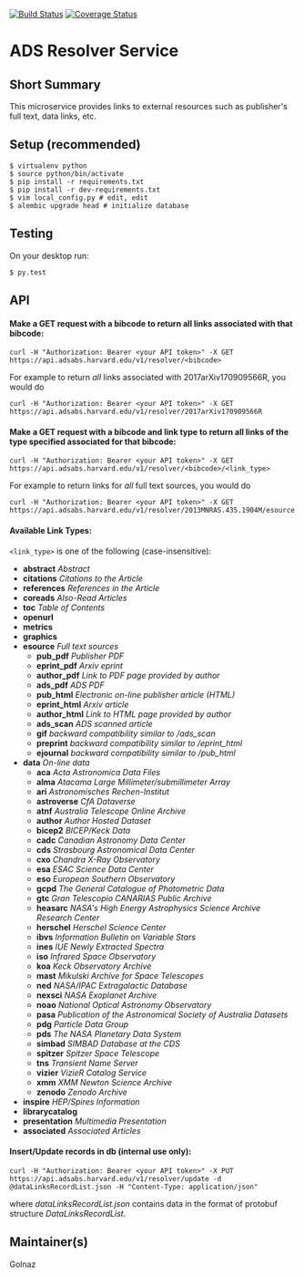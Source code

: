 [![Build Status](https://travis-ci.org/adsabs/resolver_service.svg)](https://travis-ci.org/adsabs/resolver_service)
[![Coverage Status](https://coveralls.io/repos/adsabs/resolver_service/badge.svg)](https://coveralls.io/r/adsabs/resolver_service)


# ADS Resolver Service

## Short Summary

This microservice provides links to external resources such as publisher's full text, data links, etc.



## Setup (recommended)

    $ virtualenv python
    $ source python/bin/activate
    $ pip install -r requirements.txt
    $ pip install -r dev-requirements.txt
    $ vim local_config.py # edit, edit
    $ alembic upgrade head # initialize database


    
## Testing

On your desktop run:

    $ py.test
    
    
    
## API

#### Make a GET request with a bibcode to return all links associated with that bibcode:

    curl -H "Authorization: Bearer <your API token>" -X GET https://api.adsabs.harvard.edu/v1/resolver/<bibcode>

For example to return *all* links associated with 2017arXiv170909566R, you would do   

    curl -H "Authorization: Bearer <your API token>" -X GET https://api.adsabs.harvard.edu/v1/resolver/2017arXiv170909566R


#### Make a GET request with a bibcode and link type to return all links of the type specified associated for that bibcode:

    curl -H "Authorization: Bearer <your API token>" -X GET https://api.adsabs.harvard.edu/v1/resolver/<bibcode>/<link_type>

For example to return links for *all*  full text sources, you would do

    curl -H "Authorization: Bearer <your API token>" -X GET https://api.adsabs.harvard.edu/v1/resolver/2013MNRAS.435.1904M/esource

#### Available Link Types:

`<link_type>` is one of the following (case-insensitive):

* **abstract** *Abstract*
* **citations** *Citations to the Article*
* **references** *References in the Article*
* **coreads** *Also-Read Articles*
* **toc** *Table of Contents*
* **openurl**
* **metrics**
* **graphics**
* **esource** *Full text sources*
  * **pub_pdf** *Publisher PDF*
  * **eprint_pdf** *Arxiv eprint*
  * **author_pdf** *Link to PDF page provided by author*
  * **ads_pdf** *ADS PDF*
  * **pub_html** *Electronic on-line publisher article (HTML)*
  * **eprint_html** *Arxiv article*
  * **author_html** *Link to HTML page provided by author*
  * **ads_scan** *ADS scanned article*
  * **gif** *backward compatibility similar to /ads_scan*
  * **preprint** *backward compatibility similar to /eprint_html*
  * **ejournal** *backward compatibility similar to /pub_html*
* **data** *On-line data*
  * **aca** *Acta Astronomica Data Files*
  * **alma** *Atacama Large Millimeter/submillimeter Array*
  * **ari** *Astronomisches Rechen-Institut*
  * **astroverse** *CfA Dataverse*
  * **atnf** *Australia Telescope Online Archive*
  * **author** *Author Hosted Dataset*
  * **bicep2** *BICEP/Keck Data*
  * **cadc** *Canadian Astronomy Data Center*
  * **cds** *Strasbourg Astronomical Data Center*
  * **cxo** *Chandra X-Ray Observatory*
  * **esa** *ESAC Science Data Center*
  * **eso** *European Southern Observatory*
  * **gcpd** *The General Catalogue of Photometric Data*
  * **gtc** *Gran Telescopio CANARIAS Public Archive*
  * **heasarc** *NASA's High Energy Astrophysics Science Archive Research Center*
  * **herschel** *Herschel Science Center*
  * **ibvs** *Information Bulletin on Variable Stars*
  * **ines** *IUE Newly Extracted Spectra*
  * **iso** *Infrared Space Observatory*
  * **koa** *Keck Observatory Archive*
  * **mast** *Mikulski Archive for Space Telescopes*
  * **ned** *NASA/IPAC Extragalactic Database*
  * **nexsci** *NASA Exoplanet Archive*
  * **noao** *National Optical Astronomy Observatory*
  * **pasa** *Publication of the Astronomical Society of Australia Datasets*
  * **pdg** *Particle Data Group*
  * **pds** *The NASA Planetary Data System*
  * **simbad** *SIMBAD Database at the CDS*
  * **spitzer** *Spitzer Space Telescope*
  * **tns** *Transient Name Server*
  * **vizier** *VizieR Catalog Service*
  * **xmm** *XMM Newton Science Archive*
  * **zenodo** *Zenodo Archive*
* **inspire** *HEP/Spires Information*
* **librarycatalog**
* **presentation** *Multimedia Presentation*
* **associated** *Associated Articles*
    
#### Insert/Update records in db (internal use only):

    curl -H "Authorization: Bearer <your API token>" -X PUT https://api.adsabs.harvard.edu/v1/resolver/update -d @dataLinksRecordList.json -H "Content-Type: application/json"

where *dataLinksRecordList.json* contains data in the format of protobuf structure *DataLinksRecordList*.



## Maintainer(s)

Golnaz
